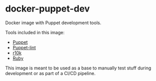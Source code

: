 # docker-puppet-dev

Docker image with Puppet development tools.

Tools included in this image:
* [Puppet](https://github.com/puppetlabs/puppet)
* [Puppet-lint](http://puppet-lint.com)
* [r10k](https://github.com/puppetlabs/r10k)
* [Ruby](https://www.ruby-lang.org/)

This image is meant to be used as a base to manually test stuff during development or as part of a CI/CD pipeline.
